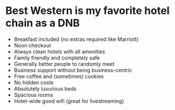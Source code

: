 # Best Western is my favorite hotel chain as a DNB

* Breakfast included (no extras required like Marriott)
* Noon checkout
* Always clean hotels with all amenities
* Family friendly and completely safe
* Generally better people to randomly meet
* Business support without being business-centric
* Free coffee and (sometimes) cookies
* No hidden costs
* Absolutely luxurious beds
* Spacious rooms
* Hotel-wide good wifi (great for livestreaming)
